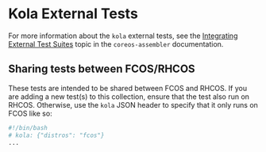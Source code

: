 # Kola External Tests

For more information about the `kola` external tests, see the [Integrating External Test Suites](https://coreos.github.io/coreos-assembler/kola/external-tests/#integrating-external-test-suites)
topic in the `coreos-assembler` documentation.

## Sharing tests between FCOS/RHCOS

These tests are intended to be shared between FCOS and RHCOS. If you are adding
a new test(s) to this collection, ensure that the test also run on RHCOS.
Otherwise, use the `kola` JSON header to specify that it only runs on FCOS like
so:

```bash
#!/bin/bash
# kola: {"distros": "fcos"}
...
```
